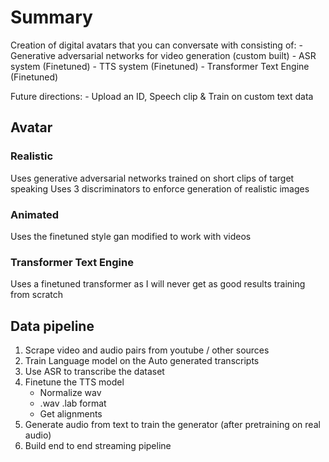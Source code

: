 # Summary
Creation of digital avatars that you can conversate with consisting of:
    - Generative adversarial networks for video generation (custom built)
    - ASR system (Finetuned)
    - TTS system (Finetuned)
    - Transformer Text Engine (Finetuned)

Future directions:
    - Upload an ID, Speech clip & Train on custom text data

## Avatar
### Realistic
Uses generative adversarial networks trained on short clips of target speaking
Uses 3 discriminators to enforce generation of realistic images

### Animated
Uses the finetuned style gan modified to work with videos

### Transformer Text Engine 
Uses a finetuned transformer as I will never get as good results training from scratch


## Data pipeline
1. Scrape video and audio pairs from youtube / other sources
2. Train Language model on the Auto generated transcripts
3. Use ASR to transcribe the dataset
4. Finetune the TTS model
    - Normalize wav
    - .wav .lab format
    - Get alignments
5. Generate audio from text to train the generator (after pretraining on real audio)
6. Build end to end streaming pipeline
